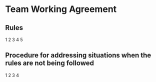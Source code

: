 # Team Working Agreement

## Rules
1
2
3
4
5

## Procedure for addressing situations when the rules are not being followed
1
2
3
4
